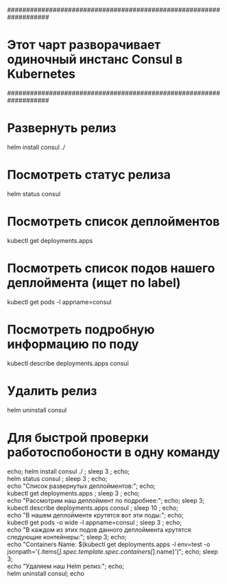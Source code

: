 ###################################################################
# Этот чарт разворачивает одиночный инстанс Consul в Kubernetes
###################################################################

# Развернуть релиз
helm install consul ./


# Посмотреть статус релиза
helm status consul


# Посмотреть список деплойментов
kubectl get deployments.apps


# Посмотреть список подов нашего деплоймента (ищет по label)
kubectl get pods -l appname=consul



# Посмотреть подробную информацию по поду
kubectl describe deployments.apps consul



# Удалить релиз
helm uninstall consul


# Для быстрой проверки работоспобоности в одну команду

echo; helm install consul ./ ; sleep 3 ; echo; \
helm status consul ; sleep 3 ; echo; \
echo "Список развернутых деплойментов:"; echo; \
kubectl get deployments.apps ; sleep 3 ; echo; \
echo "Рассмотрим наш деплоймент по подробнее:"; echo; sleep 3; \
kubectl describe deployments.apps consul ; sleep 10 ; echo; \
echo "В нашем деплойменте крутятся вот эти поды:"; echo; \
kubectl get pods -o wide -l appname=consul ; sleep 3 ; echo; \
echo "В каждом из этих подов данного деплоймента крутятся следующие контейнеры:"; sleep 3; echo; \
echo "Containers Name: $(kubectl get deployments.apps -l env=test -o jsonpath='{.items[*].spec.template.spec.containers[*].name}')"; echo; sleep 3; \
echo "Удаляем наш Helm релиз:"; echo; \
helm uninstall consul; echo
